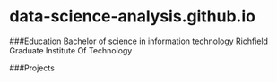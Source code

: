 # data-science-analysis.github.io


###Education
Bachelor of science in information technology
Richfield Graduate Institute Of Technology

###Projects
